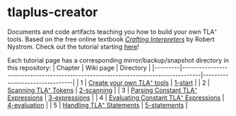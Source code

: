 # tlaplus-creator
Documents and code artifacts teaching you how to build your own TLA⁺ tools.
Based on the free online textbook [*Crafting Interpreters*](https://craftinginterpreters.com/) by Robert Nystrom.
Check out the tutorial starting [here](https://docs.tlapl.us/creating:start)!

Each tutorial page has a corresponding mirror/backup/snapshot directory in this repository:
| Chapter | Wiki page                                                                          | Directory                      |
|---------|------------------------------------------------------------------------------------|--------------------------------|
|       1 | [Create your own TLA⁺ tools](https://docs.tlapl.us/creating:start)                 | [1-start](1-start)             |
|       2 | [Scanning TLA⁺ Tokens](https://docs.tlapl.us/creating:scanning)                    | [2-scanning](2-scanning)       |
|       3 | [Parsing Constant TLA⁺ Expressions](https://docs.tlapl.us/creating:expressions)    | [3-expressions](3-expressions) |
|       4 | [Evaluating Constant TLA⁺ Expressions](https://docs.tlapl.us/creating:expressions) | [4-evaluation](4-evaluation)   |
|       5 | [Handling TLA⁺ Statements](https://docs.tlapl.us/creating:statements)              | [5-statements](5-statements)   |

